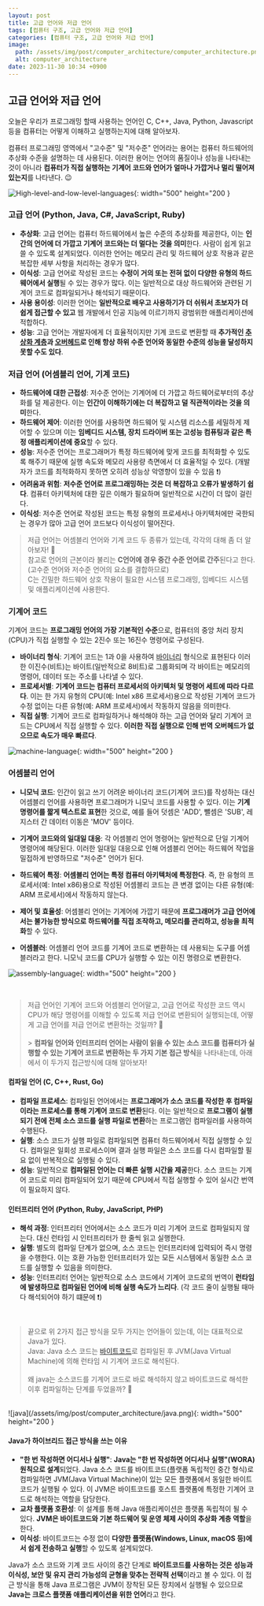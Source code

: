 ```yaml
---
layout: post
title: 고급 언어와 저급 언어
tags: [컴퓨터 구조, 고급 언어와 저급 언어]
categories: [컴퓨터 구조, 고급 언어와 저급 언어]
image:
  path: /assets/img/post/computer_architecture/computer_architecture.png
  alt: computer_architecture
date: 2023-11-30 10:34 +0900
---
```


## 고급 언어와 저급 언어

오늘은 우리가 프로그래밍 할때 사용하는 언어인 C, C++, Java, Python, Javascript 등을 컴퓨터는 어떻게 이해하고 실행하는지에 대해 알아보자.

컴퓨터 프로그래밍 영역에서 "고수준" 및 "저수준" 언어라는 용어는 컴퓨터 하드웨어의 추상화 수준을 설명하는 데 사용된다. 이러한 용어는 언어의 품질이나 성능을 나타내는 것이 아니라 **컴퓨터가 직접 실행하는 기계어 코드와 언어가 얼마나 가깝거나 멀리 떨어져 있는지**를 나타낸다. 😉

![High-level-and-low-level-languages](/assets/img/post/computer_architecture/High-level-and-low-level-languages.png){: width="500" height="200 }

### 고급 언어 (Python, Java, C#, JavaScript, Ruby)

- **추상화**: 고급 언어는 컴퓨터 하드웨어에서 높은 수준의 추상화를 제공한다, 이는 **인간의 언어에 더 가깝고 기계어 코드와는 더 멀다는 것을 의미**한다. 사람이 쉽게 읽고 쓸 수 있도록 설계되었다.
  이러한 언어는 메모리 관리 및 하드웨어 상호 작용과 같은 복잡한 세부 사항을 처리하는 경우가 많다.
- **이식성**: 고급 언어로 작성된 코드는 **수정이 거의 또는 전혀 없이 다양한 유형의 하드웨어에서 실행**될 수 있는 경우가 많다. 이는 일반적으로 대상 하드웨어와 관련된 기계어 코드로 컴파일되거나 해석되기 때문이다.
- **사용 용이성**: 이러한 언어는 **일반적으로 배우고 사용하기가 더 쉬워서 초보자가 더 쉽게 접근할 수 있고** 웹 개발에서 인공 지능에 이르기까지 광범위한 애플리케이션에 적합하다.
- **성능**: 고급 언어는 개발자에게 더 효율적이지만 기계 코드로 변환할 때 **추가적인 [추상화 계층](https://ko.wikipedia.org/wiki/%EC%B6%94%EC%83%81%ED%99%94_%EA%B3%84%EC%B8%B5)과 [오버헤드](https://ko.wikipedia.org/wiki/%EC%98%A4%EB%B2%84%ED%97%A4%EB%93%9C)로 인해 항상 하위 수준 언어와 동일한 수준의 성능을 달성하지 못할 수도 있다**.

### 저급 언어 (어셈블리 언어, 기계 코드)

- **하드웨어에 대한 근접성**: 저수준 언어는 기계어에 더 가깝고 하드웨어로부터의 추상화를 덜 제공한다. 이는 **인간이 이해하기에는 더 복잡하고 덜 직관적이라는 것을 의미**한다.
- **하드웨어 제어**: 이러한 언어를 사용하면 하드웨어 및 시스템 리소스를 세밀하게 제어할 수 있으며 이는 **임베디드 시스템, 장치 드라이버 또는 고성능 컴퓨팅과 같은 특정 애플리케이션에 중요**할 수 있다.
- **성능**: 저수준 언어는 프로그래머가 특정 하드웨어에 맞게 코드를 최적화할 수 있도록 해주기 때문에 실행 속도와 메모리 사용량 측면에서 더 효율적일 수 있다. (개발자가 코드를 최적화하지 못하면 오히려 성능상 악영향이 있을 수 있음 ❗️)
- **어려움과 위험**: **저수준 언어로 프로그래밍하는 것은 더 복잡하고 오류가 발생하기 쉽다**. 컴퓨터 아키텍처에 대한 깊은 이해가 필요하며 일반적으로 시간이 더 많이 걸린다.
- **이식성**: 저수준 언어로 작성된 코드는 특정 유형의 프로세서나 아키텍처에만 국한되는 경우가 많아 고급 언어 코드보다 이식성이 떨어진다.

> 저급 언어는 어셈블리 언어와 기계 코드 두 종류가 있는데, 각각의 대해 좀 더 알아보자! 🧐 <br>
> 참고로 언어의 근본이라 불리는 **C언어에 경우 중간 수준 언어로 간주**된다고 한다.(고수준 언어와 저수준 언어의 요소를 결합하므로) <br>
> C는 긴밀한 하드웨어 상호 작용이 필요한 시스템 프로그래밍, 임베디드 시스템 및 애플리케이션에 사용한다.

### 기계어 코드

기계어 코드는 **프로그래밍 언어의 가장 기본적인 수준**으로, 컴퓨터의 중앙 처리 장치(CPU)가 직접 실행할 수 있는 2진수 또는 16진수 명령어로 구성된다.

- **바이너리 형식**: 기계어 코드는 1과 0을 사용하여 [바이너리](https://ko.wikipedia.org/wiki/%EB%B0%94%EC%9D%B4%EB%84%88%EB%A6%AC) 형식으로 표현된다 이러한 이진수(비트)는 바이트(일반적으로 8비트)로 그룹화되며 각 바이트는 메모리의 명령어, 데이터 또는 주소를 나타낼 수 있다.
- **프로세서별**: **기계어 코드는 컴퓨터 프로세서의 아키텍처 및 명령어 세트에 따라 다르다**. 이는 한 가지 유형의 CPU(예: Intel x86 프로세서)용으로 작성된 기계어 코드가 수정 없이는 다른 유형(예: ARM 프로세서)에서 작동하지 않음을 의미한다.
- **직접 실행**: 기계어 코드로 컴파일하거나 해석해야 하는 고급 언어와 달리 기계어 코드는 CPU에서 직접 실행할 수 있다. **이러한 직접 실행으로 인해 번역 오버헤드가 없으므로 속도가 매우 빠르다**.

![machine-language](/assets/img/post/computer_architecture/machine-language.png){: width="500" height="200 }

### 어셈블리 언어

- **니모닉 코드**: 인간이 읽고 쓰기 어려운 바이너리 코드(기계어 코드)를 작성하는 대신 어셈블리 언어를 사용하면 프로그래머가 니모닉 코드를 사용할 수 있다. 이는 **기계 명령어를 짧게 텍스트로 표현**한 것으로, 예를 들어 덧셈은 'ADD', 뺄셈은 'SUB', 레지스터 간 데이터 이동은 'MOV' 등이다.

- **기계어 코드와의 일대일 대응**: 각 어셈블리 언어 명령어는 일반적으로 단일 기계어 명령어에 해당된다. 이러한 일대일 대응으로 인해 어셈블리 언어는 하드웨어 작업을 밀접하게 반영하므로 "저수준" 언어가 된다.

- **하드웨어 특정**: **어셈블리 언어는 특정 컴퓨터 아키텍처에 특정한다**. 즉, 한 유형의 프로세서(예: Intel x86)용으로 작성된 어셈블리 코드는 큰 변경 없이는 다른 유형(예: ARM 프로세서)에서 작동하지 않는다.

- **제어 및 효율성**: 어셈블리 언어는 기계어에 가깝기 때문에 **프로그래머가 고급 언어에서는 불가능한 방식으로 하드웨어를 직접 조작하고, 메모리를 관리하고, 성능을 최적화**할 수 있다.

- **어셈블러**: 어셈블리 언어 코드를 기계어 코드로 변환하는 데 사용되는 도구를 어셈블러라고 한다. 니모닉 코드를 CPU가 실행할 수 있는 이진 명령으로 변환한다.

![assembly-language](/assets/img/post/computer_architecture/assembly-language.png){: width="500" height="200 }

<br>

> 저급 언어인 기계어 코드와 어셈블리 언어말고, 고급 언어로 작성한 코드 역시 CPU가 해당 명령어를 이해할 수 있도록 저급 언어로 변환되어 실행되는데, 어떻게 고급 언어를 저급 언어로 변환하는 것일까? 🧐 <br><br> > **컴파일 언어와 인터프리터 언어는 사람이 읽을 수 있는 소스 코드를 컴퓨터가 실행할 수 있는 기계어 코드로 변환하는 두 가지 기본 접근 방식**을 나타내는데, 아래에서 이 두가지 접근방식에 대해 알아보자!

#### 컴파일 언어 (C, C++, Rust, Go)

- **컴파일 프로세스**: 컴파일된 언어에서는 **프로그래머가 소스 코드를 작성한 후 컴파일이라는 프로세스를 통해 기계어 코드로 변환**된다. 이는 일반적으로 **프로그램이 실행되기 전에 전체 소스 코드를 실행 파일로 변환**하는 프로그램인 컴파일러를 사용하여 수행된다.
- **실행**: 소스 코드가 실행 파일로 컴파일되면 컴퓨터 하드웨어에서 직접 실행할 수 있다. 컴파일은 일회성 프로세스이며 결과 실행 파일은 소스 코드를 다시 컴파일할 필요 없이 반복적으로 실행될 수 있다.
- **성능**: 일반적으로 **컴파일된 언어는 더 빠른 실행 시간을 제공**한다. 소스 코드는 기계어 코드로 미리 컴파일되어 있기 때문에 CPU에서 직접 실행할 수 있어 실시간 번역이 필요하지 않다.

#### 인터프리터 언어 (Python, Ruby, JavaScript, PHP)

- **해석 과정**: 인터프리터 언어에서는 소스 코드가 미리 기계어 코드로 컴파일되지 않는다. 대신 런타임 시 인터프리터가 한 줄씩 읽고 실행한다.
- **실행**: 별도의 컴파일 단계가 없으며, 소스 코드는 인터프리터에 입력되어 즉시 명령을 수행한다. 이는 호환 가능한 인터프리터가 있는 모든 시스템에서 동일한 소스 코드를 실행할 수 있음을 의미한다.
- **성능**: 인터프리터 언어는 일반적으로 소스 코드에서 기계어 코드로의 번역이 **런타임에 발생하므로 컴파일된 언어에 비해 실행 속도가 느리다**. (각 코드 줄이 실행될 때마다 해석되어야 하기 떄문에 ❗️)

<br>

> 끝으로 위 2가지 접근 방식을 모두 가지는 언어들이 있는데, 이는 대표적으로 Java가 있다. <br>
> Java: Java 소스 코드는 [바이트코드](https://ko.wikipedia.org/wiki/%EB%B0%94%EC%9D%B4%ED%8A%B8%EC%BD%94%EB%93%9C)로 컴파일된 후 JVM(Java Virtual Machine)에 의해 런타임 시 기계어 코드로 해석된다. <br><br>
> 왜 java는 소스코드를 기계어 코드로 바로 해석하지 않고 바이트코드로 해석한 이후 컴파일하는 단계를 두었을까? 🧐

<br>
![java](/assets/img/post/computer_architecture/java.png){: width="500" height="200 }

#### Java가 하이브리드 접근 방식을 쓰는 이유

- **"한 번 작성하면 어디서나 실행"**: **Java는 "한 번 작성하면 어디서나 실행"(WORA) 원칙으로 설계**되었다. Java 소스 코드를 바이트코드(플랫폼 독립적인 중간 형식)로 컴파일하면 JVM(Java Virtual Machine)이 있는 모든 플랫폼에서 동일한 바이트코드가 실행될 수 있다. 이 JVM은 바이트코드를 호스트 플랫폼에 특정한 기계어 코드로 해석하는 역할을 담당한다.
- **교차 플랫폼 호환성**: 이 설계를 통해 Java 애플리케이션은 플랫폼 독립적이 될 수 있다. **JVM은 바이트코드와 기본 하드웨어 및 운영 체제 사이의 추상화 계층 역할**을 한다.
- **이식성**: 바이트코드는 수정 없이 **다양한 플랫폼(Windows, Linux, macOS 등)에서 쉽게 전송하고 실행**할 수 있도록 설계되었다.

Java가 소스 코드와 기계 코드 사이의 중간 단계로 **바이트코드를 사용하는 것은 성능과 이식성, 보안 및 유지 관리 가능성의 균형을 맞추는 전략적 선택**이라고 볼 수 있다. 이 접근 방식을 통해 Java 프로그램은 JVM이 장착된 모든 장치에서 실행될 수 있으므로 **Java는 크로스 플랫폼 애플리케이션을 위한 언어**라고 한다.
